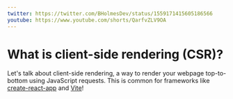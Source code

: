 ```yaml
---
twitter: https://twitter.com/BHolmesDev/status/1559171415605186566
youtube: https://www.youtube.com/shorts/QarfvZLV9OA
---
```


# What is client-side rendering (CSR)?

Let's talk about client-side rendering, a way to render your webpage top-to-bottom using JavaScript requests. This is common for frameworks like [create-react-app](https://create-react-app.dev/) and [Vite](https://vitejs.dev/)!
